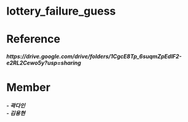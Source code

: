 # lottery_failure_guess

<h1>Reference</h1>
<h5>https://drive.google.com/drive/folders/1CgcE8Tp_6suqmZpEdIF2-e2RL2Cewo5y?usp=sharing</h5>

<h1>Member</h1>
<h5>
  - 곽다인<br>
  - 김용현
</h5>
